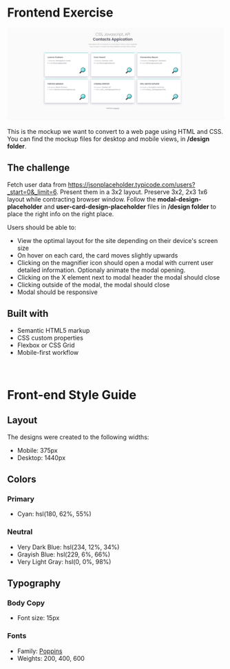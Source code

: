 # Frontend Exercise

![Design preview for desktop](./design/desktop-design.jpg)

This is the mockup we want to convert to a web page using HTML and CSS. You can find the mockup files for desktop and mobile views, in **/design folder**.

## The challenge

Fetch user data from https://jsonplaceholder.typicode.com/users?_start=0&_limit=6. Present them in a 3x2 layout. Preserve 3x2, 2x3 1x6 layout while contracting browser window. Follow the **modal-design-placeholder** and **user-card-design-placeholder** files in **/design folder** to place the right info on the right place.

Users should be able to:

- View the optimal layout for the site depending on their device's screen size
- On hover on each card, the card moves slightly upwards
- Clicking on the magnifier icon should open a modal with current user detailed information. Optionaly animate the modal opening.
- Clicking on the X element next to modal header the modal should close
- Clicking outside of the modal, the modal should close
- Modal should be responsive

## Built with

- Semantic HTML5 markup
- CSS custom properties
- Flexbox or CSS Grid
- Mobile-first workflow
  <br>
  <br>
  <br>

# Front-end Style Guide

## Layout

The designs were created to the following widths:

- Mobile: 375px
- Desktop: 1440px

## Colors

### Primary

- Cyan: hsl(180, 62%, 55%)

### Neutral

- Very Dark Blue: hsl(234, 12%, 34%)
- Grayish Blue: hsl(229, 6%, 66%)
- Very Light Gray: hsl(0, 0%, 98%)

## Typography

### Body Copy

- Font size: 15px

### Fonts

- Family: [Poppins](https://fonts.google.com/specimen/Poppins)
- Weights: 200, 400, 600
